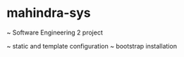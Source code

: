 # mahindra-sys
~ Software Engineering 2 project

~ static and template configuration
~ bootstrap installation